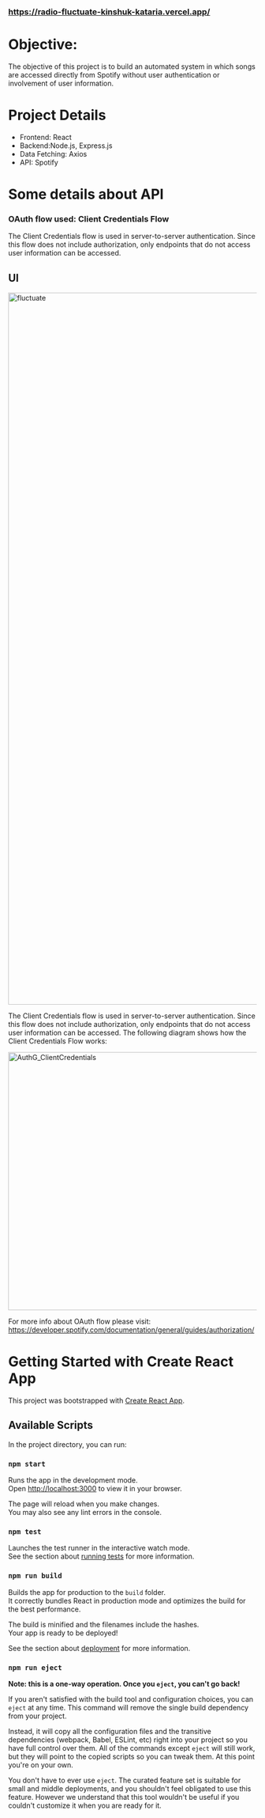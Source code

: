 ### https://radio-fluctuate-kinshuk-kataria.vercel.app/
# Objective:

The objective of this project is to build an automated system in which songs are accessed directly from Spotify without user authentication or  involvement of user information.


# Project Details
<ul>
<li>Frontend: React</li>
<li>Backend:Node.js, Express.js</li>
<li>Data Fetching: Axios</li>
<li>API: Spotify</li>
</ul>



# Some details about API
### OAuth flow used: Client Credentials Flow
The Client Credentials flow is used in server-to-server authentication. Since this flow does not include authorization, only endpoints that do not access user information can be accessed.

## UI
<img width="1440" alt="fluctuate" src="https://user-images.githubusercontent.com/103840688/210045208-fb1314c8-90f1-45b9-9ffc-2fb4ae85ecbf.png">


The Client Credentials flow is used in server-to-server authentication. Since this flow does not include authorization, only endpoints that do not access user information can be accessed.
The following diagram shows how the Client Credentials Flow works:



<img width="522" alt="AuthG_ClientCredentials" src="https://user-images.githubusercontent.com/103840688/206432793-50ae5b75-ec2e-4a91-a925-a059a4513d77.png">

For more info about OAuth flow please visit: https://developer.spotify.com/documentation/general/guides/authorization/






# Getting Started with Create React App

This project was bootstrapped with [Create React App](https://github.com/facebook/create-react-app).

## Available Scripts

In the project directory, you can run:

### `npm start`

Runs the app in the development mode.\
Open [http://localhost:3000](http://localhost:3000) to view it in your browser.

The page will reload when you make changes.\
You may also see any lint errors in the console.

### `npm test`

Launches the test runner in the interactive watch mode.\
See the section about [running tests](https://facebook.github.io/create-react-app/docs/running-tests) for more information.

### `npm run build`

Builds the app for production to the `build` folder.\
It correctly bundles React in production mode and optimizes the build for the best performance.

The build is minified and the filenames include the hashes.\
Your app is ready to be deployed!

See the section about [deployment](https://facebook.github.io/create-react-app/docs/deployment) for more information.

### `npm run eject`

**Note: this is a one-way operation. Once you `eject`, you can't go back!**

If you aren't satisfied with the build tool and configuration choices, you can `eject` at any time. This command will remove the single build dependency from your project.

Instead, it will copy all the configuration files and the transitive dependencies (webpack, Babel, ESLint, etc) right into your project so you have full control over them. All of the commands except `eject` will still work, but they will point to the copied scripts so you can tweak them. At this point you're on your own.

You don't have to ever use `eject`. The curated feature set is suitable for small and middle deployments, and you shouldn't feel obligated to use this feature. However we understand that this tool wouldn't be useful if you couldn't customize it when you are ready for it.

